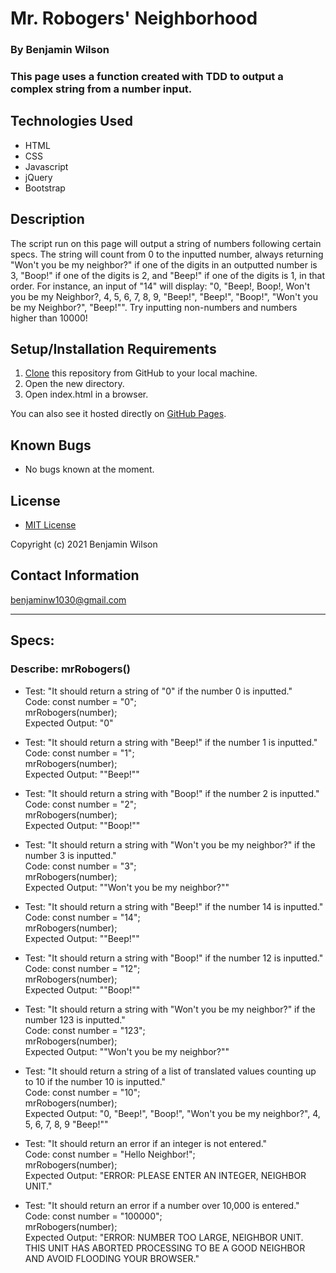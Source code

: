 # Mr. Robogers' Neighborhood

### By Benjamin Wilson

### This page uses a function created with TDD to output a complex string from a number input.

## Technologies Used

* HTML
* CSS
* Javascript
* jQuery
* Bootstrap

## Description

The script run on this page will output a string of numbers following certain specs. The string will count from 0 to the inputted number, always returning "Won't you be my neighbor?" if one of the digits in an outputted number is 3, "Boop!" if one of the digits is 2, and "Beep!" if one of the digits is 1, in that order. For instance, an input of "14" will display: "0, "Beep!, Boop!, Won't you be my Neighbor?, 4, 5, 6, 7, 8, 9, "Beep!", "Beep!", "Boop!", "Won't you be my Neighbor?", "Beep!"". Try inputting non-numbers and numbers higher than 10000!

## Setup/Installation Requirements

1. [Clone](https://docs.github.com/en/github/creating-cloning-and-archiving-repositories/cloning-a-repository-from-github/cloning-a-repository) this repository from GitHub to your local machine.
2. Open the new directory.
3. Open index.html in a browser.

You can also see it hosted directly on [GitHub Pages](https://benjaminw1030.github.io/mr-robogers-neighborhood/).

## Known Bugs

* No bugs known at the moment.

## License

* [MIT License](https://opensource.org/licenses/MIT)

Copyright (c) 2021 Benjamin Wilson

## Contact Information

<benjaminw1030@gmail.com>

---

## Specs:

### Describe: mrRobogers()

* Test: "It should return a string of "0" if the number 0 is inputted."  
Code: const number = "0";  
mrRobogers(number);  
Expected Output: "0"

* Test: "It should return a string with "Beep!" if the number 1 is inputted."  
Code: const number = "1";  
mrRobogers(number);  
Expected Output: ""Beep!""

* Test: "It should return a string with "Boop!" if the number 2 is inputted."  
Code: const number = "2";  
mrRobogers(number);  
Expected Output: ""Boop!""

* Test: "It should return a string with "Won't you be my neighbor?" if the number 3 is inputted."  
Code: const number = "3";  
mrRobogers(number);  
Expected Output: ""Won't you be my neighbor?""

- Test: "It should return a string with "Beep!" if the number 14 is inputted."  
Code: const number = "14";  
mrRobogers(number);  
Expected Output: ""Beep!""

- Test: "It should return a string with "Boop!" if the number 12 is inputted."  
Code: const number = "12";  
mrRobogers(number);  
Expected Output: ""Boop!""

- Test: "It should return a string with "Won't you be my neighbor?" if the number 123 is inputted."  
Code: const number = "123";  
mrRobogers(number);  
Expected Output: ""Won't you be my neighbor?""

- Test: "It should return a string of a list of translated values counting up to 10 if the number 10 is inputted."  
Code: const number = "10";  
mrRobogers(number);  
Expected Output: "0, "Beep!", "Boop!", "Won't you be my neighbor?", 4, 5, 6, 7, 8, 9 "Beep!""

- Test: "It should return an error if an integer is not entered."  
Code: const number = "Hello Neighbor!";  
mrRobogers(number);  
Expected Output: "ERROR: PLEASE ENTER AN INTEGER, NEIGHBOR UNIT."

- Test: "It should return an error if a number over 10,000 is entered."  
Code: const number = "100000";  
mrRobogers(number);  
Expected Output: "ERROR: NUMBER TOO LARGE, NEIGHBOR UNIT. THIS UNIT HAS ABORTED PROCESSING TO BE A GOOD NEIGHBOR AND AVOID FLOODING YOUR BROWSER."